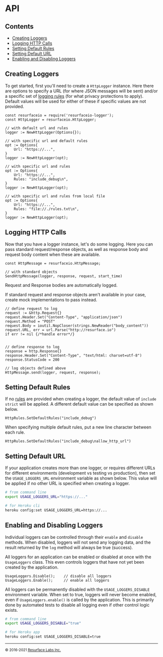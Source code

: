 # API

## Contents

<ul>
<li><a href="#creating_loggers">Creating Loggers</a></li>
<li><a href="#logging_http">Logging HTTP Calls</a></li>
<li><a href="#setting_default_rules">Setting Default Rules</a></li>
<li><a href="#setting_default_url">Setting Default URL</a></li>
<li><a href="#enabling_and_disabling_loggers">Enabling and Disabling Loggers</a></li>
</ul>

<a name="creating_loggers"/>

## Creating Loggers

To get started, first you'll need to create a `HttpLogger` instance. Here there are options to specify a URL (for where JSON
messages will be sent) and/or a specific set of <a href="https://resurface.io/rules.html">logging rules</a> (for what privacy
protections to apply). Default values will be used for either of these if specific values are not provided.

```golang
const resurfaceio = require('resurfaceio-logger');
const HttpLogger = resurfaceio.HttpLogger;

// with default url and rules
logger := NewHttpLogger(Options{});

// with specific url and default rules
opt := Options{
    Url: "https://...",
}
logger := NewHttpLogger(opt);

// with specific url and rules
opt := Options{
    Url: "https://...",
    Rules: "include_debug\n",
}
logger := NewHttpLogger(opt);

// with specific url and rules from local file
opt := Options{
    Url: "https://...",
    Rules: "file://./rules.txt\n",
}
logger := NewHttpLogger(opt);
```

<a name="logging_http"/>

## Logging HTTP Calls

Now that you have a logger instance, let's do some logging. Here you can pass standard request/response objects, as well
as response body and request body content when these are available.

```golang
const HttpMessage = resurfaceio.HttpMessage;

// with standard objects
SendHttpMessage(logger, response, request, start_time)
```

Request and Response bodies are automatically logged.

If standard request and response objects aren't available in your case, create mock implementations to pass instead.

```golang
// define request to log
request := &http.Request{}
request.Header.Set("Content-Type", "application/json")
request.Method = "POST"
request.Body = ioutil.NopCloser(strings.NewReader("body_content"))
request.URL, err = url.Parse("http://resurface.io")
if err != nil {/*handle error*/}


// define response to log
response = http.Response{}
response.Header.Set("Content-Type", "text/html: charset=utf-8")
response.StatusCode = 200

// log objects defined above
HttpMessage.send(logger, request, response);
```

<a name="setting_default_rules"/>

## Setting Default Rules

If no <a href="https://resurface.io/rules.html">rules</a> are provided when creating a logger, the default value of
`include strict` will be applied. A different default value can be specified as shown below.

```golang
HttpRules.SetDefaultRules("include_debug")
```

When specifying multiple default rules, put a new line character between each rule.

```golang
HttpRules.SetDefaultRules("include_debug\nallow_http_url")
```

<a name="setting_default_url"/>

## Setting Default URL

If your application creates more than one logger, or requires different URLs for different environments (development vs
testing vs production), then set the `USAGE_LOGGERS_URL` environment variable as shown below. This value will be applied if no
other URL is specified when creating a logger.

```bash
# from command line
export USAGE_LOGGERS_URL="https://..."

# for Heroku cli
heroku config:set USAGE_LOGGERS_URL=https://...
```

<a name="enabling_and_disabling_loggers"/>

## Enabling and Disabling Loggers

Individual loggers can be controlled through their `enable` and `disable` methods. When disabled, loggers will
not send any logging data, and the result returned by the `log` method will always be true (success).

All loggers for an application can be enabled or disabled at once with the `UsageLoggers` class. This even controls
loggers that have not yet been created by the application.

```golang
UsageLoggers.Disable();    // disable all loggers
UsageLoggers.Enable();     // enable all loggers
```

All loggers can be permanently disabled with the `USAGE_LOGGERS_DISABLE` environment variable. When set to true,
loggers will never become enabled, even if `UsageLoggers.enable()` is called by the application. This is primarily
done by automated tests to disable all logging even if other control logic exists.

```bash
# from command line
export USAGE_LOGGERS_DISABLE="true"

# for Heroku app
heroku config:set USAGE_LOGGERS_DISABLE=true
```

---

<small>&copy; 2016-2021 <a href="https://resurface.io">Resurface Labs Inc.</a></small>
